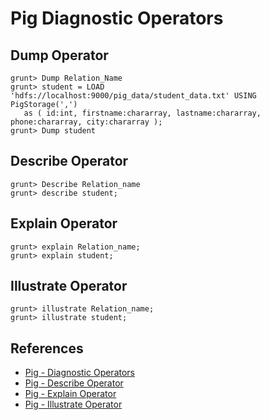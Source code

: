# Pig Diagnostic Operators

## Dump Operator
```
grunt> Dump Relation_Name
grunt> student = LOAD 'hdfs://localhost:9000/pig_data/student_data.txt' USING PigStorage(',')
   as ( id:int, firstname:chararray, lastname:chararray, phone:chararray, city:chararray );
grunt> Dump student
```

## Describe Operator
```
grunt> Describe Relation_name
grunt> describe student;
```

## Explain Operator
```
grunt> explain Relation_name;
grunt> explain student;
```

## Illustrate Operator
```
grunt> illustrate Relation_name;
grunt> illustrate student;
```

## References
- [Pig - Diagnostic Operators](https://www.tutorialspoint.com/apache_pig/apache_pig_diagnostic_operators.htm)
- [Pig - Describe Operator](https://www.tutorialspoint.com/apache_pig/apache_pig_describe_operator.htm)
- [Pig - Explain Operator](https://www.tutorialspoint.com/apache_pig/apache_pig_explain_operator.htm)
- [Pig - Illustrate Operator](https://www.tutorialspoint.com/apache_pig/apache_pig_illustrate_operator.htm)